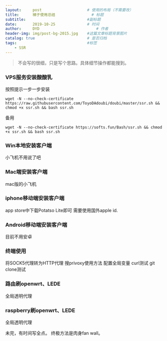 ```yaml
---
layout:     post   				    # 使用的布局（不需要改）
title:      梯子使用总结                # 标题
subtitle:                           #副标题
date:       2019-10-25 				# 时间
author:     DYD 						# 作者
header-img: img/post-bg-2015.jpg 	#这篇文章标题背景图片
catalog: true 						# 是否归档
tags:								#标签
    - SSR
---
```


> 不会写的很细，只是写个思路。具体细节操作都能搜到。

### VPS服务安装酸酸乳
按照提示一步一步安装
```shell
wget -N --no-check-certificate https://raw.githubusercontent.com/ToyoDAdoubi/doubi/master/ssr.sh && chmod +x ssr.sh && bash ssr.sh
```

备用
```shell
wget -N --no-check-certificate https://softs.fun/Bash/ssr.sh && chmod +x ssr.sh && bash ssr.sh
```

### Win本地安装客户端
小飞机不用说了吧

### Mac端安装客户端
mac版的小飞机

### iphone移动端安装客户端
app store中下载Potatso Lite即可
需要使用国外apple id.

### Android移动端安装客户端
目前不用安卓

### 终端使用
将SOCK5代理转为HTTP代理
搜privoxy使用方法
配置全局变量
curl测试
git clone测试

### 路由刷openwrt、LEDE
全局透明代理

### raspberry刷openwrt、LEDE
全局透明代理

未完，有时间写全点。
终极方法是肉身fan wall。


